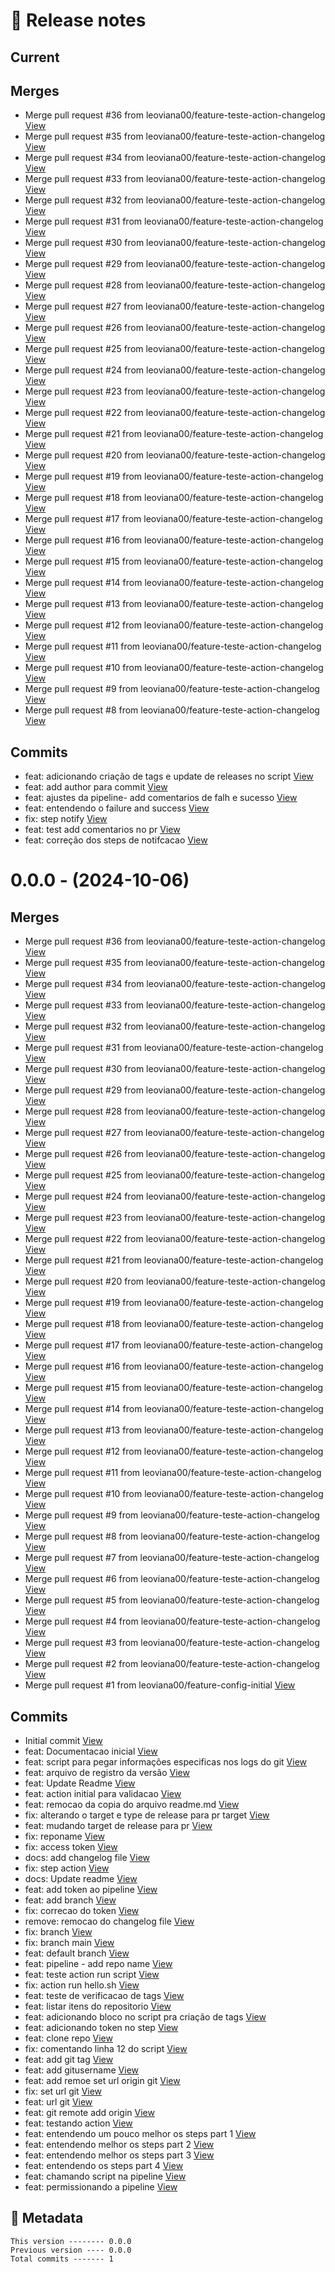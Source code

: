 # 🎁 Release notes

## Current
## Merges
*  Merge pull request #36 from leoviana00/feature-teste-action-changelog [View](https://gitlab.com/leoviana00/lb-project-autochangelog/-/commits/b78a798095f84d737a426fb55c0b122224751fe1)
*  Merge pull request #35 from leoviana00/feature-teste-action-changelog [View](https://gitlab.com/leoviana00/lb-project-autochangelog/-/commits/d7edbf51981899eb31e84feb886ad87cb1393821)
*  Merge pull request #34 from leoviana00/feature-teste-action-changelog [View](https://gitlab.com/leoviana00/lb-project-autochangelog/-/commits/76d03d1ef5b04a3930087938449a946ba15e46fc)
*  Merge pull request #33 from leoviana00/feature-teste-action-changelog [View](https://gitlab.com/leoviana00/lb-project-autochangelog/-/commits/9f4ce266987c5bc48c1781ae988c8fc150a2498b)
*  Merge pull request #32 from leoviana00/feature-teste-action-changelog [View](https://gitlab.com/leoviana00/lb-project-autochangelog/-/commits/a41582980730d5cc2a476a923e44a1a355ca2d61)
*  Merge pull request #31 from leoviana00/feature-teste-action-changelog [View](https://gitlab.com/leoviana00/lb-project-autochangelog/-/commits/a212dcbc6835157103a30cef04e9ee7a7528395f)
*  Merge pull request #30 from leoviana00/feature-teste-action-changelog [View](https://gitlab.com/leoviana00/lb-project-autochangelog/-/commits/905afe002548e613f4068877d91c2b7735fa605e)
*  Merge pull request #29 from leoviana00/feature-teste-action-changelog [View](https://gitlab.com/leoviana00/lb-project-autochangelog/-/commits/1c295973768a605085c351ecb28f8ae876226c64)
*  Merge pull request #28 from leoviana00/feature-teste-action-changelog [View](https://gitlab.com/leoviana00/lb-project-autochangelog/-/commits/73252e822b8081d50ec0a82c42d7a31adea8a390)
*  Merge pull request #27 from leoviana00/feature-teste-action-changelog [View](https://gitlab.com/leoviana00/lb-project-autochangelog/-/commits/a1bf82d1a2c6e4633bc527d38c0465c0f7a30a48)
*  Merge pull request #26 from leoviana00/feature-teste-action-changelog [View](https://gitlab.com/leoviana00/lb-project-autochangelog/-/commits/9a7bbcbb0e01cae6eb924d521bb39a0c6a30c055)
*  Merge pull request #25 from leoviana00/feature-teste-action-changelog [View](https://gitlab.com/leoviana00/lb-project-autochangelog/-/commits/1f94f0c5646d0a764ac5135206bd9460be46b1fd)
*  Merge pull request #24 from leoviana00/feature-teste-action-changelog [View](https://gitlab.com/leoviana00/lb-project-autochangelog/-/commits/3ee634cdd5c8e565cf94f59338147cf6b1a42f30)
*  Merge pull request #23 from leoviana00/feature-teste-action-changelog [View](https://gitlab.com/leoviana00/lb-project-autochangelog/-/commits/57a66f6ba67564db464e7f1fe257bea465c7dcbc)
*  Merge pull request #22 from leoviana00/feature-teste-action-changelog [View](https://gitlab.com/leoviana00/lb-project-autochangelog/-/commits/d333127f5dd9fd72fdc3b95aceabde79083ada54)
*  Merge pull request #21 from leoviana00/feature-teste-action-changelog [View](https://gitlab.com/leoviana00/lb-project-autochangelog/-/commits/28255363622168457e6d6214d6a516b3c4df8927)
*  Merge pull request #20 from leoviana00/feature-teste-action-changelog [View](https://gitlab.com/leoviana00/lb-project-autochangelog/-/commits/a80c5e3f3e8d647d01d727eee1af0eafbe1da174)
*  Merge pull request #19 from leoviana00/feature-teste-action-changelog [View](https://gitlab.com/leoviana00/lb-project-autochangelog/-/commits/02676c8d0e5b42195651ae65e7a41469734df52b)
*  Merge pull request #18 from leoviana00/feature-teste-action-changelog [View](https://gitlab.com/leoviana00/lb-project-autochangelog/-/commits/cdf9df6928719353a5b46569dc571650ea0daed1)
*  Merge pull request #17 from leoviana00/feature-teste-action-changelog [View](https://gitlab.com/leoviana00/lb-project-autochangelog/-/commits/c04882d960c65f0dabb603a221345d51847c661b)
*  Merge pull request #16 from leoviana00/feature-teste-action-changelog [View](https://gitlab.com/leoviana00/lb-project-autochangelog/-/commits/2fa423c3b76d250c48a8c509d95ab881c3f214a6)
*  Merge pull request #15 from leoviana00/feature-teste-action-changelog [View](https://gitlab.com/leoviana00/lb-project-autochangelog/-/commits/d8b7fc7cdaa9c996b080058643c9f6dcc98686ba)
*  Merge pull request #14 from leoviana00/feature-teste-action-changelog [View](https://gitlab.com/leoviana00/lb-project-autochangelog/-/commits/e4a71481bbada6de0a9594451eec26f1278ccc10)
*  Merge pull request #13 from leoviana00/feature-teste-action-changelog [View](https://gitlab.com/leoviana00/lb-project-autochangelog/-/commits/97e39c7872213ef7142ae78faf0b36a9236c981a)
*  Merge pull request #12 from leoviana00/feature-teste-action-changelog [View](https://gitlab.com/leoviana00/lb-project-autochangelog/-/commits/21add0991ee619ce29e1bd3d6edb3c4b0a86e8be)
*  Merge pull request #11 from leoviana00/feature-teste-action-changelog [View](https://gitlab.com/leoviana00/lb-project-autochangelog/-/commits/4458bfbde8f35a3778826e57efdcf9c29f270778)
*  Merge pull request #10 from leoviana00/feature-teste-action-changelog [View](https://gitlab.com/leoviana00/lb-project-autochangelog/-/commits/ce9459b44359294ef4b70073a29abf7fbd12bed2)
*  Merge pull request #9 from leoviana00/feature-teste-action-changelog [View](https://gitlab.com/leoviana00/lb-project-autochangelog/-/commits/3ab43bae665c8589f91362b4e51f0b8cba1dc5af)
*  Merge pull request #8 from leoviana00/feature-teste-action-changelog [View](https://gitlab.com/leoviana00/lb-project-autochangelog/-/commits/246b0cfe8292ec5e844055a6f8a656a388f3c588)
## Commits
*  feat: adicionando criação de tags e update de releases no script [View](https://gitlab.com/leoviana00/lb-project-autochangelog/-/commits/ea6a2a385986e716b3ad3d50ae7f37f7c8b291aa)
*  feat: add author para commit [View](https://gitlab.com/leoviana00/lb-project-autochangelog/-/commits/4aef2877bd53c9a3451daa98db7f2c0632a09cff)
*  feat: ajustes da pipeline- add comentarios de falh e sucesso [View](https://gitlab.com/leoviana00/lb-project-autochangelog/-/commits/a827f436899da13e861d1bac155ec8174ade8aa3)
*  feat: entendendo o failure and success [View](https://gitlab.com/leoviana00/lb-project-autochangelog/-/commits/d69cc443679edafd60b263b8aa15660fee65dc2a)
*  fix: step notify [View](https://gitlab.com/leoviana00/lb-project-autochangelog/-/commits/ac2a2a0b437ba3b4b5eb117c615e16856c4b6f43)
*  feat: test add comentarios no pr [View](https://gitlab.com/leoviana00/lb-project-autochangelog/-/commits/eaeb348df5f71d54883389aa1bde59cff4b89222)
*  feat: correção dos steps de notifcacao [View](https://gitlab.com/leoviana00/lb-project-autochangelog/-/commits/1c4828aed97f818c60b827ab4ba759dff30af0da)



# 0.0.0 - (2024-10-06)
## Merges
*  Merge pull request #36 from leoviana00/feature-teste-action-changelog [View](https://gitlab.com/leoviana00/lb-project-autochangelog/-/commits/b78a798095f84d737a426fb55c0b122224751fe1)
*  Merge pull request #35 from leoviana00/feature-teste-action-changelog [View](https://gitlab.com/leoviana00/lb-project-autochangelog/-/commits/d7edbf51981899eb31e84feb886ad87cb1393821)
*  Merge pull request #34 from leoviana00/feature-teste-action-changelog [View](https://gitlab.com/leoviana00/lb-project-autochangelog/-/commits/76d03d1ef5b04a3930087938449a946ba15e46fc)
*  Merge pull request #33 from leoviana00/feature-teste-action-changelog [View](https://gitlab.com/leoviana00/lb-project-autochangelog/-/commits/9f4ce266987c5bc48c1781ae988c8fc150a2498b)
*  Merge pull request #32 from leoviana00/feature-teste-action-changelog [View](https://gitlab.com/leoviana00/lb-project-autochangelog/-/commits/a41582980730d5cc2a476a923e44a1a355ca2d61)
*  Merge pull request #31 from leoviana00/feature-teste-action-changelog [View](https://gitlab.com/leoviana00/lb-project-autochangelog/-/commits/a212dcbc6835157103a30cef04e9ee7a7528395f)
*  Merge pull request #30 from leoviana00/feature-teste-action-changelog [View](https://gitlab.com/leoviana00/lb-project-autochangelog/-/commits/905afe002548e613f4068877d91c2b7735fa605e)
*  Merge pull request #29 from leoviana00/feature-teste-action-changelog [View](https://gitlab.com/leoviana00/lb-project-autochangelog/-/commits/1c295973768a605085c351ecb28f8ae876226c64)
*  Merge pull request #28 from leoviana00/feature-teste-action-changelog [View](https://gitlab.com/leoviana00/lb-project-autochangelog/-/commits/73252e822b8081d50ec0a82c42d7a31adea8a390)
*  Merge pull request #27 from leoviana00/feature-teste-action-changelog [View](https://gitlab.com/leoviana00/lb-project-autochangelog/-/commits/a1bf82d1a2c6e4633bc527d38c0465c0f7a30a48)
*  Merge pull request #26 from leoviana00/feature-teste-action-changelog [View](https://gitlab.com/leoviana00/lb-project-autochangelog/-/commits/9a7bbcbb0e01cae6eb924d521bb39a0c6a30c055)
*  Merge pull request #25 from leoviana00/feature-teste-action-changelog [View](https://gitlab.com/leoviana00/lb-project-autochangelog/-/commits/1f94f0c5646d0a764ac5135206bd9460be46b1fd)
*  Merge pull request #24 from leoviana00/feature-teste-action-changelog [View](https://gitlab.com/leoviana00/lb-project-autochangelog/-/commits/3ee634cdd5c8e565cf94f59338147cf6b1a42f30)
*  Merge pull request #23 from leoviana00/feature-teste-action-changelog [View](https://gitlab.com/leoviana00/lb-project-autochangelog/-/commits/57a66f6ba67564db464e7f1fe257bea465c7dcbc)
*  Merge pull request #22 from leoviana00/feature-teste-action-changelog [View](https://gitlab.com/leoviana00/lb-project-autochangelog/-/commits/d333127f5dd9fd72fdc3b95aceabde79083ada54)
*  Merge pull request #21 from leoviana00/feature-teste-action-changelog [View](https://gitlab.com/leoviana00/lb-project-autochangelog/-/commits/28255363622168457e6d6214d6a516b3c4df8927)
*  Merge pull request #20 from leoviana00/feature-teste-action-changelog [View](https://gitlab.com/leoviana00/lb-project-autochangelog/-/commits/a80c5e3f3e8d647d01d727eee1af0eafbe1da174)
*  Merge pull request #19 from leoviana00/feature-teste-action-changelog [View](https://gitlab.com/leoviana00/lb-project-autochangelog/-/commits/02676c8d0e5b42195651ae65e7a41469734df52b)
*  Merge pull request #18 from leoviana00/feature-teste-action-changelog [View](https://gitlab.com/leoviana00/lb-project-autochangelog/-/commits/cdf9df6928719353a5b46569dc571650ea0daed1)
*  Merge pull request #17 from leoviana00/feature-teste-action-changelog [View](https://gitlab.com/leoviana00/lb-project-autochangelog/-/commits/c04882d960c65f0dabb603a221345d51847c661b)
*  Merge pull request #16 from leoviana00/feature-teste-action-changelog [View](https://gitlab.com/leoviana00/lb-project-autochangelog/-/commits/2fa423c3b76d250c48a8c509d95ab881c3f214a6)
*  Merge pull request #15 from leoviana00/feature-teste-action-changelog [View](https://gitlab.com/leoviana00/lb-project-autochangelog/-/commits/d8b7fc7cdaa9c996b080058643c9f6dcc98686ba)
*  Merge pull request #14 from leoviana00/feature-teste-action-changelog [View](https://gitlab.com/leoviana00/lb-project-autochangelog/-/commits/e4a71481bbada6de0a9594451eec26f1278ccc10)
*  Merge pull request #13 from leoviana00/feature-teste-action-changelog [View](https://gitlab.com/leoviana00/lb-project-autochangelog/-/commits/97e39c7872213ef7142ae78faf0b36a9236c981a)
*  Merge pull request #12 from leoviana00/feature-teste-action-changelog [View](https://gitlab.com/leoviana00/lb-project-autochangelog/-/commits/21add0991ee619ce29e1bd3d6edb3c4b0a86e8be)
*  Merge pull request #11 from leoviana00/feature-teste-action-changelog [View](https://gitlab.com/leoviana00/lb-project-autochangelog/-/commits/4458bfbde8f35a3778826e57efdcf9c29f270778)
*  Merge pull request #10 from leoviana00/feature-teste-action-changelog [View](https://gitlab.com/leoviana00/lb-project-autochangelog/-/commits/ce9459b44359294ef4b70073a29abf7fbd12bed2)
*  Merge pull request #9 from leoviana00/feature-teste-action-changelog [View](https://gitlab.com/leoviana00/lb-project-autochangelog/-/commits/3ab43bae665c8589f91362b4e51f0b8cba1dc5af)
*  Merge pull request #8 from leoviana00/feature-teste-action-changelog [View](https://gitlab.com/leoviana00/lb-project-autochangelog/-/commits/246b0cfe8292ec5e844055a6f8a656a388f3c588)
*  Merge pull request #7 from leoviana00/feature-teste-action-changelog [View](https://gitlab.com/leoviana00/lb-project-autochangelog/-/commits/e55fdba3200da30015973914e2e53b8b242b74ab)
*  Merge pull request #6 from leoviana00/feature-teste-action-changelog [View](https://gitlab.com/leoviana00/lb-project-autochangelog/-/commits/d8aad26d5f2525c57b3615e48479bc02a3ec707b)
*  Merge pull request #5 from leoviana00/feature-teste-action-changelog [View](https://gitlab.com/leoviana00/lb-project-autochangelog/-/commits/c90025c6c0fd49ba936d9e1bd7ef7fa54a339417)
*  Merge pull request #4 from leoviana00/feature-teste-action-changelog [View](https://gitlab.com/leoviana00/lb-project-autochangelog/-/commits/64f7267a56bdec5b363e3fe183a641fd8ea0dc2e)
*  Merge pull request #3 from leoviana00/feature-teste-action-changelog [View](https://gitlab.com/leoviana00/lb-project-autochangelog/-/commits/22f33949f2d3f52789eebea1f35914ceca04fda7)
*  Merge pull request #2 from leoviana00/feature-teste-action-changelog [View](https://gitlab.com/leoviana00/lb-project-autochangelog/-/commits/010b05ca0143f597c39a74d8abbf753077179885)
*  Merge pull request #1 from leoviana00/feature-config-initial [View](https://gitlab.com/leoviana00/lb-project-autochangelog/-/commits/003ddac22f1aa07d1c87c659d720bde0efb191b7)
## Commits
*  Initial commit [View](https://gitlab.com/leoviana00/lb-project-autochangelog/-/commits/f34b22d9a106fc77767db18768a0f7177d99bb1c)
*  feat: Documentacao inicial [View](https://gitlab.com/leoviana00/lb-project-autochangelog/-/commits/ccda85e2b02dda791c75e2e5968c5cb953956162)
*  feat: script para pegar informações especificas nos logs do git [View](https://gitlab.com/leoviana00/lb-project-autochangelog/-/commits/7e008d182893ff00720800b9d25218b094423689)
*  feat: arquivo de registro da versão [View](https://gitlab.com/leoviana00/lb-project-autochangelog/-/commits/6b0a27a7a2538397e0ab52ed23443d34e029d3fb)
*  feat: Update Readme [View](https://gitlab.com/leoviana00/lb-project-autochangelog/-/commits/9ab7d3d64fab97cf61c366c417d2a385e28a7c18)
*  feat: action initial para validacao [View](https://gitlab.com/leoviana00/lb-project-autochangelog/-/commits/e1e8abb651ebcafb7ec7c0ebc023161a84917b0b)
*  feat: remocao da copia do arquivo readme.md [View](https://gitlab.com/leoviana00/lb-project-autochangelog/-/commits/16f9d0da85b66a6735d4171dc406e217c83b67a2)
*  fix: alterando o target e type de release para pr target [View](https://gitlab.com/leoviana00/lb-project-autochangelog/-/commits/821d06f7965f424eaefb146687bf6d507ade9ac9)
*  feat: mudando target de release para pr [View](https://gitlab.com/leoviana00/lb-project-autochangelog/-/commits/b4893098b8415c98e1c72512a2bf2739de444294)
*  fix: reponame [View](https://gitlab.com/leoviana00/lb-project-autochangelog/-/commits/c1674ae8f362192c5e5734b67c87e06dca8c8028)
*  fix: access token [View](https://gitlab.com/leoviana00/lb-project-autochangelog/-/commits/43f851c986d8d21ed2b1a04198b95200e9e29007)
*  docs: add changelog file [View](https://gitlab.com/leoviana00/lb-project-autochangelog/-/commits/58d0f045e900818ddadfff4bbd71cc6656ccd950)
*  fix: step action [View](https://gitlab.com/leoviana00/lb-project-autochangelog/-/commits/35a3abab5bff3ffa8eff01e06c53a87f56126b91)
*  docs: Update readme [View](https://gitlab.com/leoviana00/lb-project-autochangelog/-/commits/af71f673642727064c1e6736feb401befad1c0c1)
*  feat: add token ao pipeline [View](https://gitlab.com/leoviana00/lb-project-autochangelog/-/commits/89ad60eb10ea9b553d027c44d5317d2ca79b6fc3)
*  feat: add branch [View](https://gitlab.com/leoviana00/lb-project-autochangelog/-/commits/4b2364dde14d57172b0211812792546ced979068)
*  fix: correcao do token [View](https://gitlab.com/leoviana00/lb-project-autochangelog/-/commits/1b72e30dacaa963c8fb92ae0bf5246ff0a79a1d1)
*  remove: remocao do changelog file [View](https://gitlab.com/leoviana00/lb-project-autochangelog/-/commits/44ba1719b4cef761d9030730020f3d61b07f8983)
*  fix: branch [View](https://gitlab.com/leoviana00/lb-project-autochangelog/-/commits/7775c546d72986e5b2aa98db4774175aaebb95af)
*  fix: branch main [View](https://gitlab.com/leoviana00/lb-project-autochangelog/-/commits/691fc771de6b81bbbd03518522310dd771555b0a)
*  feat: default branch [View](https://gitlab.com/leoviana00/lb-project-autochangelog/-/commits/a2282014982e5965850bde8b631d9f9338b0ceae)
*  feat: pipeline - add repo name [View](https://gitlab.com/leoviana00/lb-project-autochangelog/-/commits/4b38b1622f1e8080bfc2f038c64419f8dd8b391c)
*  feat: teste action run script [View](https://gitlab.com/leoviana00/lb-project-autochangelog/-/commits/e5cf819b1916f5b552dbef3b5697db79bed10926)
*  fix: action run hello.sh [View](https://gitlab.com/leoviana00/lb-project-autochangelog/-/commits/af3dd9c56c526d42d1945f5514e74e42c3f0fdb8)
*  feat: teste de verificacao de tags [View](https://gitlab.com/leoviana00/lb-project-autochangelog/-/commits/a6bfa9a668ef468c458fcc0ba86ea2b13bbbb0f3)
*  feat: listar itens do repositorio [View](https://gitlab.com/leoviana00/lb-project-autochangelog/-/commits/c96799e02435be029645dff3b9fe427b0e5dcd6e)
*  feat: adicionando bloco no script pra criação de tags [View](https://gitlab.com/leoviana00/lb-project-autochangelog/-/commits/40fb08fc452b329bc79561ccfd11c8b1261f3d5e)
*  feat: adicionando token no step [View](https://gitlab.com/leoviana00/lb-project-autochangelog/-/commits/2ce8a2ae7d840367fd4a70fa73d352fb770a9764)
*  feat: clone repo [View](https://gitlab.com/leoviana00/lb-project-autochangelog/-/commits/3a38fdd66d9d6408ec686f89bf2232217a0445b0)
*  fix: comentando linha 12 do script [View](https://gitlab.com/leoviana00/lb-project-autochangelog/-/commits/81a2b7d777de56c7a800d77302ce8c212a1c0387)
*  feat: add git tag [View](https://gitlab.com/leoviana00/lb-project-autochangelog/-/commits/f2079a75b60d8181ab3b18a01acab258a39fbb01)
*  feat: add gitusername [View](https://gitlab.com/leoviana00/lb-project-autochangelog/-/commits/35d2c43a41751bc6f8e3c3f370c33d09c3605058)
*  feat: add remoe set url origin git [View](https://gitlab.com/leoviana00/lb-project-autochangelog/-/commits/dbb6b038052384c568968d2566441eda636f05f1)
*  fix: set url git [View](https://gitlab.com/leoviana00/lb-project-autochangelog/-/commits/dd17cc5d79d04c99f27b3225155fefbe4e093821)
*  feat: url git [View](https://gitlab.com/leoviana00/lb-project-autochangelog/-/commits/f6e1a149e6e78e9daf19841cdbc97b45648a715e)
*  feat: git remote add origin [View](https://gitlab.com/leoviana00/lb-project-autochangelog/-/commits/6075141da58d7a16ab0667744f8f014381b060f1)
*  feat: testando action [View](https://gitlab.com/leoviana00/lb-project-autochangelog/-/commits/30bc14e64de3f6eda1b30c3f71c926b03a09c9bc)
*  feat: entendendo um pouco melhor os steps part 1 [View](https://gitlab.com/leoviana00/lb-project-autochangelog/-/commits/6107f126b0166c7099ca8c47aa9c4dc0cbeb4c24)
*  feat: entendendo melhor os steps part 2 [View](https://gitlab.com/leoviana00/lb-project-autochangelog/-/commits/dd273972fbb30bc1382ec3405f45498313be17e0)
*  feat: entendendo melhor os steps part 3 [View](https://gitlab.com/leoviana00/lb-project-autochangelog/-/commits/f2eaf1fbdadb3753595edee2551d71b347ea6476)
*  feat: entendendo os steps part 4 [View](https://gitlab.com/leoviana00/lb-project-autochangelog/-/commits/6f2578fa89817f1ba96a4addd12c5791b477d466)
*  feat: chamando script na pipeline [View](https://gitlab.com/leoviana00/lb-project-autochangelog/-/commits/ca79fc8dcdc59249a41a20aa30be5460bdbc82e6)
*  feat: permissionando a pipeline [View](https://gitlab.com/leoviana00/lb-project-autochangelog/-/commits/b90d6905e4974e2d74c392fca3211e901f49ba83)
## 📝 Metadata
```
This version -------- 0.0.0
Previous version ---- 0.0.0
Total commits ------- 1
```
